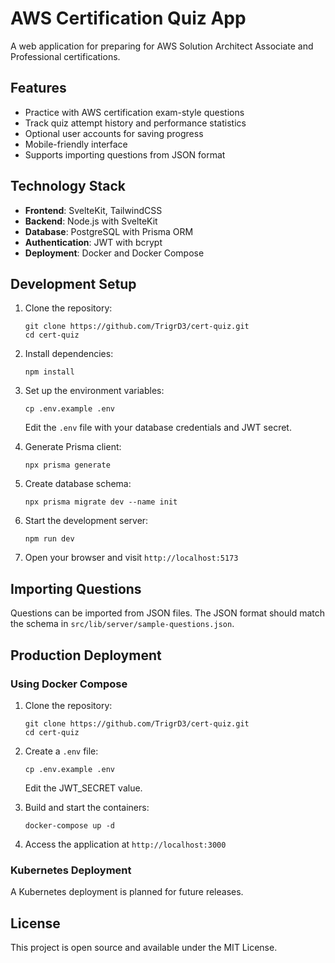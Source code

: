 # AWS Certification Quiz App

A web application for preparing for AWS Solution Architect Associate and Professional certifications.

## Features

- Practice with AWS certification exam-style questions
- Track quiz attempt history and performance statistics
- Optional user accounts for saving progress
- Mobile-friendly interface
- Supports importing questions from JSON format

## Technology Stack

- **Frontend**: SvelteKit, TailwindCSS
- **Backend**: Node.js with SvelteKit
- **Database**: PostgreSQL with Prisma ORM
- **Authentication**: JWT with bcrypt
- **Deployment**: Docker and Docker Compose

## Development Setup

1. Clone the repository:
   ```
   git clone https://github.com/TrigrD3/cert-quiz.git
   cd cert-quiz
   ```

2. Install dependencies:
   ```
   npm install
   ```

3. Set up the environment variables:
   ```
   cp .env.example .env
   ```
   Edit the `.env` file with your database credentials and JWT secret.

4. Generate Prisma client:
   ```
   npx prisma generate
   ```

5. Create database schema:
   ```
   npx prisma migrate dev --name init
   ```

6. Start the development server:
   ```
   npm run dev
   ```

7. Open your browser and visit `http://localhost:5173`

## Importing Questions

Questions can be imported from JSON files. The JSON format should match the schema in `src/lib/server/sample-questions.json`.

## Production Deployment

### Using Docker Compose

1. Clone the repository:
   ```
   git clone https://github.com/TrigrD3/cert-quiz.git
   cd cert-quiz
   ```

2. Create a `.env` file:
   ```
   cp .env.example .env
   ```
   Edit the JWT_SECRET value.

3. Build and start the containers:
   ```
   docker-compose up -d
   ```

4. Access the application at `http://localhost:3000`

### Kubernetes Deployment

A Kubernetes deployment is planned for future releases.

## License

This project is open source and available under the MIT License.